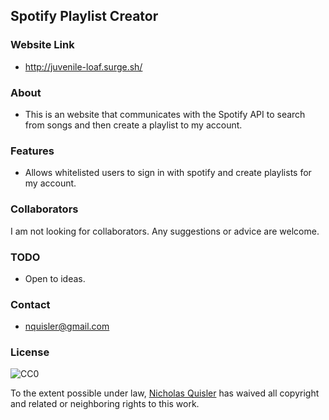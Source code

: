 ## Spotify Playlist Creator

### Website Link
- http://juvenile-loaf.surge.sh/

### About
- This is an website that communicates with the Spotify API to search from songs and then create a playlist to my account.

### Features 
- Allows whitelisted users to sign in with spotify and create playlists for my account.

### Collaborators
I am not looking for collaborators. Any suggestions or advice are welcome.

### TODO
- Open to ideas.

### Contact
- nquisler@gmail.com

### License

![CC0](https://licensebuttons.net/p/zero/1.0/88x31.png)

To the extent possible under law, [Nicholas Quisler](https://nicholasquisler.github.io/) has waived all copyright and related or neighboring rights to this work.
